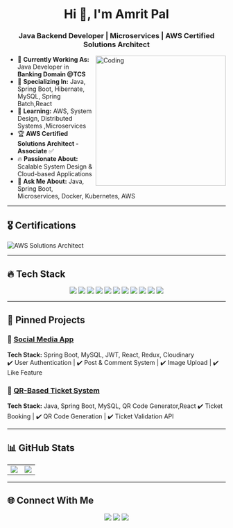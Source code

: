 <h1 align="center">Hi 👋, I'm Amrit Pal</h1>
<h3 align="center">Java Backend Developer | Microservices | AWS Certified Solutions Architect</h3>

<img align="right" alt="Coding" width="300" src="https://media.giphy.com/media/qgQUggAC3Pfv687qPC/giphy.gif">

- 💼 **Currently Working As:** Java Developer in **Banking Domain @TCS**  
- 🚀 **Specializing In:** Java, Spring Boot, Hibernate, MySQL, Spring Batch,React  
- 🌱 **Learning:** AWS, System Design, Distributed Systems ,Microservices
- 🏆 **AWS Certified Solutions Architect - Associate** ✅  
- 🔥 **Passionate About:** Scalable System Design & Cloud-based Applications  
- 💬 **Ask Me About:** Java, Spring Boot, Microservices, Docker, Kubernetes, AWS  

---

## 🎖️ **Certifications**
![AWS Solutions Architect](https://images.credly.com/size/220x220/images/0e284c3f-5164-4b21-8660-0d84737941bc/image.png)

---

## 🔥 **Tech Stack**
<p align="center">
  <img src="https://img.shields.io/badge/Java-ED8B00?style=for-the-badge&logo=java&logoColor=white" />
  <img src="https://img.shields.io/badge/Spring%20Boot-6DB33F?style=for-the-badge&logo=springboot&logoColor=white" />
  <img src="https://img.shields.io/badge/Hibernate-59666C?style=for-the-badge&logo=hibernate&logoColor=white" />
  <img src="https://img.shields.io/badge/MySQL-4479A1?style=for-the-badge&logo=mysql&logoColor=white" />
  <img src="https://img.shields.io/badge/MongoDB-4EA94B?style=for-the-badge&logo=mongodb&logoColor=white" />
  <img src="https://img.shields.io/badge/Node.js-339933?style=for-the-badge&logo=nodedotjs&logoColor=white" />
  <img src="https://img.shields.io/badge/React-61DAFB?style=for-the-badge&logo=react&logoColor=black" />
  <img src="https://img.shields.io/badge/Redux-764ABC?style=for-the-badge&logo=redux&logoColor=white" />
  <img src="https://img.shields.io/badge/Docker-2496ED?style=for-the-badge&logo=docker&logoColor=white" />
  <img src="https://img.shields.io/badge/AWS-232F3E?style=for-the-badge&logo=amazonaws&logoColor=white" />
  <img src="https://img.shields.io/badge/Kubernetes-326CE5?style=for-the-badge&logo=kubernetes&logoColor=white" />
</p>

---

## 📌 **Pinned Projects**
### 🔹 [Social Media App](https://github.com/amritp22/full-stack-Social-media)
**Tech Stack:** Spring Boot, MySQL, JWT, React, Redux, Cloudinary  
✔️ User Authentication | ✔️ Post & Comment System | ✔️ Image Upload | ✔️ Like Feature  

### 🔹 [QR-Based Ticket System](https://github.com/amritp22/Musket)
**Tech Stack:** Java, Spring Boot, MySQL, QR Code Generator,React 
✔️ Ticket Booking | ✔️ QR Code Generation | ✔️ Ticket Validation API  


---

## 📊 **GitHub Stats**
<table>
  <tr>
    <td>
      <img src="https://github-readme-stats.vercel.app/api/top-langs/?username=amritp22&layout=compact&langs_count=6&theme=radical" />
    </td>
    <td>
      <img src="https://github-readme-stats.vercel.app/api?username=amritp22&show_icons=true&theme=radical" />
    </td>
  </tr>
</table>


---

## 🌐 **Connect With Me**
<p align="center">
  <a href="www.linkedin.com/in/amrit-pal-singh-0462111a4e" target="_blank"><img src="https://img.shields.io/badge/LinkedIn-blue?style=for-the-badge&logo=linkedin"></a>
  <a href="mailto:your.amritprince13@gmail.com"><img src="https://img.shields.io/badge/Email-D14836?style=for-the-badge&logo=gmail&logoColor=white"></a>
  <a href="https://amritp22.github.io/" target="_blank"><img src="https://img.shields.io/badge/Portfolio-000?style=for-the-badge&logo=vercel"></a>
</p>
